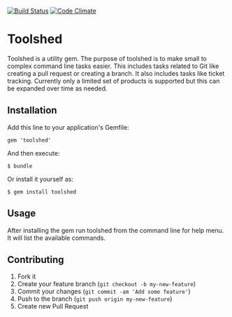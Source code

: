 [![Build Status](https://travis-ci.org/wallerjake/toolshed.svg?branch=master)](https://travis-ci.org/wallerjake/toolshed)
[![Code Climate](https://codeclimate.com/github/wallerjake/toolshed.png)](https://codeclimate.com/github/wallerjake/toolshed)

# Toolshed

Toolshed is a utility gem. The purpose of toolshed is to make small to complex command line tasks easier. This includes tasks related to Git like creating a pull request or creating a branch. It also includes tasks like ticket tracking. Currently only a limited set of products is supported but this can be expanded over time as needed.

## Installation

Add this line to your application's Gemfile:

    gem 'toolshed'

And then execute:

    $ bundle

Or install it yourself as:

    $ gem install toolshed

## Usage

After installing the gem run toolshed from the command line for help menu. It will list the available commands.

## Contributing

1. Fork it
2. Create your feature branch (`git checkout -b my-new-feature`)
3. Commit your changes (`git commit -am 'Add some feature'`)
4. Push to the branch (`git push origin my-new-feature`)
5. Create new Pull Request
